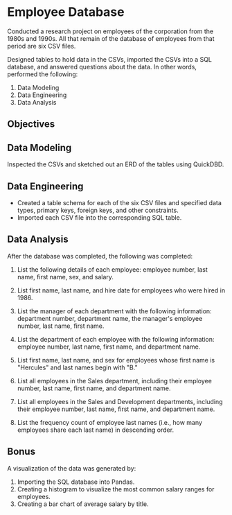 # Employee Database

Conducted a research project on employees of the corporation from the 1980s and 1990s. All that remain of the database of employees from that period are six CSV files.

Designed tables to hold data in the CSVs, imported the CSVs into a SQL database, and answered questions about the data. In other words, performed the following:

1. Data Modeling
2. Data Engineering
3. Data Analysis

## Objectives

## Data Modeling

Inspected the CSVs and sketched out an ERD of the tables using QuickDBD.

## Data Engineering

* Created a table schema for each of the six CSV files and specified data types, primary keys, foreign keys, and other constraints.
* Imported each CSV file into the corresponding SQL table.


## Data Analysis

After the database was completed, the following was completed:

1. List the following details of each employee: employee number, last name, first name, sex, and salary.

2. List first name, last name, and hire date for employees who were hired in 1986.

3. List the manager of each department with the following information: department number, department name, the manager's employee number, last name, first name.

4. List the department of each employee with the following information: employee number, last name, first name, and department name.

5. List first name, last name, and sex for employees whose first name is "Hercules" and last names begin with "B."

6. List all employees in the Sales department, including their employee number, last name, first name, and department name.

7. List all employees in the Sales and Development departments, including their employee number, last name, first name, and department name.

8. List the frequency count of employee last names (i.e., how many employees share each last name) in descending order.



## Bonus

A visualization of the data was generated by:

1. Importing the SQL database into Pandas.
2. Creating a histogram to visualize the most common salary ranges for employees.
3. Creating a bar chart of average salary by title.
